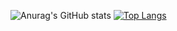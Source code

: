 <!-- ![Anurag's GitHub stats](https://github-readme-stats.vercel.app/api?username=MashkaCoder&show_icons=true) -->
![Anurag's GitHub stats](https://github-readme-stats.vercel.app/api?username=MashkaCoder&show_icons=true&theme=radical)
[![Top Langs](https://github-readme-stats.vercel.app/api/top-langs/?username=MashkaCoder&layout=compact&theme=radical)](https://github.com/MashkaCoder/github-readme-stats)
